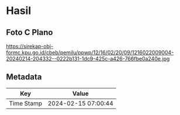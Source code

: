 # Hasil

## Foto C Plano

https://sirekap-obj-formc.kpu.go.id/cbeb/pemilu/ppwp/12/16/02/20/09/1216022009004-20240214-204332--0222b131-1dc9-425c-a426-766fbe0a240e.jpg


## Metadata

| Key        | Value               |
| ---------- | ------------------- |
| Time Stamp | 2024-02-15 07:00:44 |



